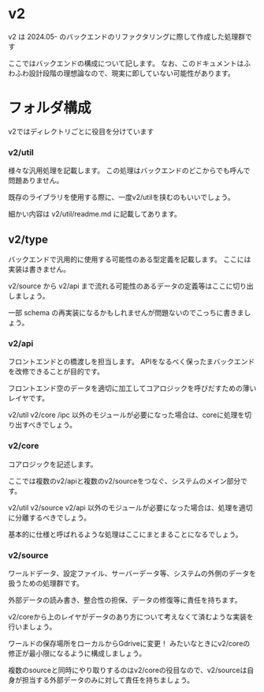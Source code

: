 # v2

v2 は 2024.05- のバックエンドのリファクタリングに際して作成した処理群です

ここではバックエンドの構成について記します。
なお、このドキュメントはふわふわ設計段階の理想論なので、現実に即していない可能性があります。

# フォルダ構成

v2ではディレクトリごとに役目を分けています

### v2/util

様々な汎用処理を記載します。
この処理はバックエンドのどこからでも呼んで問題ありません。

既存のライブラリを使用する際に、一度v2/utilを挟むのもいいでしょう。

細かい内容は v2/util/readme.md に記載してあります。

## v2/type

バックエンドで汎用的に使用する可能性のある型定義を記載します。
ここには実装は書きません。

v2/source から v2/api まで流れる可能性のあるデータの定義等はここに切り出しましょう。

一部 schema の再実装になるかもしれませんが問題ないのでこっちに書きましょう。

### v2/api

フロントエンドとの橋渡しを担当します。
APIをなるべく保ったまバックエンドを改修できることが目的です。

フロントエンド空のデータを適切に加工してコアロジックを呼びだすための薄いレイヤです。

v2/util v2/core /ipc 以外のモジュールが必要になった場合は、coreに処理を切り出すべきでしょう。


### v2/core

コアロジックを記述します。

ここでは複数のv2/apiと複数のv2/sourceをつなぐ、システムのメイン部分です。

v2/util v2/source v2/api 以外のモジュールが必要になった場合は、処理を適切に分離するべきでしょう。

基本的に仕様と呼ばれるような処理はここにまとまることになるでしょう。


### v2/source
ワールドデータ、設定ファイル、サーバーデータ等、システムの外側のデータを扱うための処理群です。

外部データの読み書き、整合性の担保、データの修復等に責任を持ちます。

v2/coreから上のレイヤがデータのあり方について考えなくて済むような実装を行いましょう。

ワールドの保存場所をローカルからGdriveに変更！ みたいなときにv2/coreの修正が最小限になるように構成しましょう。

複数のsourceと同時にやり取りするのはv2/coreの役目なので、v2/sourceは自身が担当する外部データのみに対して責任を持ちましょう。

